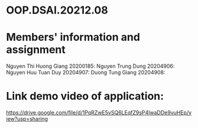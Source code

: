# OOP.DSAI.20212.08
# Members' information and assignment
Nguyen Thi Huong Giang 20200185:
Nguyen Trung Dung 20204906:
Nguyen Huu Tuan Duy 20204907:
Duong Tung Giang 20204908:

# Link demo video of application: 
https://drive.google.com/file/d/1PqRZwE5vSQ6LEqfZ9sP4IwaDDe9vuHEp/view?usp=sharing

